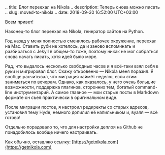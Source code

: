 .. title: Блог переехал на Nikola
.. description: Теперь снова можно писать
.. slug: moved-to-nikola
.. date: 2018-09-30 16:52:00 UTC+03:00

Всем привет!

Наконец-то блог переехал на Nikola, генератор сайтов на Python.

Год назад у меня полностью сменилось рабочее окружение, переехал на Mac.
Ставить руби не хотелось, да и заново вспоминать и разбираться с Jekyll
в общем-то тоже, поэтому никак не мог собраться снова начать писать,
хотя идей было море.

Рад, что выдалось несколько свободных часов и я всё-таки взял себя в руки
и мигрировал блог. Скажу откровенно — Nikola меня поразил. Я вообще расчитывал,
что миграция займёт неделю, если этим заниматься по вечерам. Однако,
как оказалось, у него очень большие возможности, поддержка плагинов,
сторонних тем, богатый command-line инструментарий. А самое главное — мои
старые посты в Markdown формате он съел практически в оригинальном виде.

После миграции постов, я настроил редиректы со старых адресов,
установил тему Hyde, немного допилил её напильником и, вуаля — всё готово!

Отдельно порадовало то, что для настройки деплоя на Github не понадобилось
вообще ничего настраивать.

Как обычно, оставляю ссылку: [https://getnikola.com](https://getnikola.com)

